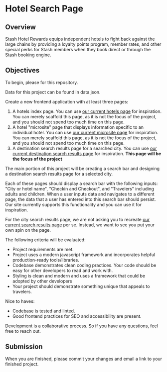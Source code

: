 # Hotel Search Page

## Overview
Stash Hotel Rewards equips independent hotels to fight back against the large chains by providing a loyalty points program, member rates, and other special perks for Stash members when they book direct or through the Stash booking engine.

## Objectives
To begin, please for this repository.

Data for this project can be found in data.json.

Create a new frontend application with at least three pages:
1. A hotels index page. You can use [our current hotels page](https://www.stashrewards.com/hotels) for inspiration. You can merely scaffold this page, as it is not the focus of the project, and you should not spend too much time on this page.
2. A hotel "microsite" page that displays information specific to an individual hotel. You can use [our current microsite page](https://www.stashrewards.com/hotel/seattle/the-state-hotel?search_guid=5a02b541-8282-41d3-bb7e-cf3e568814fa) for inspiration. You can merely scaffold this page, as it is not the focus of the project, and you should not spend too much time on this page.
3. A destination search results page for a searched city. You can use [our current destination search results page](https://www.stashrewards.com/travel/destination?adults=1&checkin=Tue+Jun+24+2025+00%3A00%3A00+GMT-0700+%28Pacific+Daylight+Time%29&checkout=Thu+Jun+26+2025+00%3A00%3A00+GMT-0700+%28Pacific+Daylight+Time%29&children=0&city_id=&hotel_id=&lat=47.6064&lng=-122.331&prev_view=Seattle%2C+Washington+State%2C+United+States&radius=3&search_value=Seattle%2C+Washington+State%2C+United+States&suppress_otas=true&view=destination) for inspiration. **This page will be the focus of the project**

The main portion of this project will be creating a search bar and designing a destination search results page for a selected city.

Each of these pages should display a search bar with the following inputs: "City or hotel name", "Checkin and Checkout", and "Travelers" including adults and children. When a user inputs data and navigates to a different page, the data that a user has entered into this search bar should persist. Our site currently supports this functionality and you can use it for inspiration.

For the city search results page, we are not asking you to recreate [our current search results page](https://www.stashrewards.com/travel/destination?adults=1&checkin=Tue+Jun+24+2025+00%3A00%3A00+GMT-0700+%28Pacific+Daylight+Time%29&checkout=Thu+Jun+26+2025+00%3A00%3A00+GMT-0700+%28Pacific+Daylight+Time%29&children=0&city_id=&hotel_id=&lat=47.6064&lng=-122.331&prev_view=Seattle%2C+Washington+State%2C+United+States&radius=3&search_value=Seattle%2C+Washington+State%2C+United+States&suppress_otas=true&view=destination) per se. Instead, we want to see you put your own spin on the page.

The following criteria will be evaluated:
- Project requirements are met.
- Project uses a modern javascript framework and incorporates helpful production-ready tools/libraries.
- Codebase demonstrates clean coding practices. Your code should be easy for other developers to read and work with.
- Styling is clean and modern and uses a framework that could be adopted by other developers
- Your project should demonstrate something unique that appeals to travelers.

Nice to haves:
- Codebase is tested and linted.
- Good frontend practices for SEO and accessibility are present.

Development is a collaborative process. So if you have any questions, feel free to reach out.


## Submission
When you are finished, please commit your changes and email a link to your finished project.